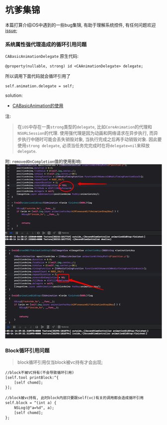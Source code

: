 # 坑爹集锦
本篇打算介绍iOS中遇到的一些bug集锦, 有助于理解系统控件, 有任何问题欢迎[issue](https://github.com/binzi56/iOSSmallKnowledgePool/issues);

### 系统属性强代理造成的循环引用问题
`CABasicAnimationDelegate`
原生代码:
```
@property(nullable, strong) id <CAAnimationDelegate> delegate;
```
所以调用下面代码就会循环引用了
```
self.animation.delegate = self;
```

solution:
* [CABasicAnimation的使用](https://www.jianshu.com/p/be558802dc77)

注:
> 在`iOS`中存在一类`strong`类型的`delegate`, 比如`CoreAnimation`的代理和`NSURLSession`的代理. 使用强代理是因为动画和网络请求在异步执行, 而异步执行中随时可能会丢失销毁对象, 当执行完成之后再手动销毁对象. 因此要使用`strong delegate`, 必须当任务完完成时在将`delegate=nil`来释放`delegate`.

附:
`removedOnCompletion`值的使用影响:
![坑爹集锦1](./resources/坑爹集锦1.png)
![坑爹集锦2](./resources/坑爹集锦2.png)

### Block循环引用问题
> block循环引用仅当block被vc持有才会出现;
```
//block不被VC持有(不会导致循环引用)
[self.tool printBlock:^{
    [self chomd];
}];

//block被vc持有, 此时block内部只要跟self(vc)有关的调用都会造成循环引用
self.block = ^(int a) {
    NSLog(@"a=%d", a);
    [self chomd];
};

```
